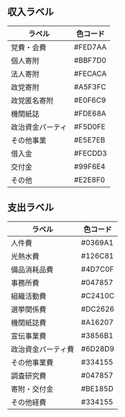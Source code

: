## 収入ラベル

| ラベル | 色コード |
|--------|----------|
| 党費・会費 | #FED7AA |
| 個人寄附 | #BBF7D0 |
| 法人寄附 | #FECACA |
| 政党寄附 | #A5F3FC |
| 政党匿名寄附 | #E0F6C9 |
| 機関紙誌 | #FDE68A |
| 政治資金パーティ | #F5D0FE |
| その他事業 | #E5E7EB |
| 借入金 | #FECDD3 |
| 交付金 | #99F6E4 |
| その他 | #E2E8F0 |

## 支出ラベル

| ラベル | 色コード |
|--------|----------|
| 人件費 | #0369A1 |
| 光熱水費 | #126C81 |
| 備品消耗品費 | #4D7C0F |
| 事務所費 | #047857 |
| 組織活動費 | #C2410C |
| 選挙関係費 | #DC2626 |
| 機関紙誌費 | #A16207 |
| 宣伝事業費 | #3856B1 |
| 政治資金パーティ費 | #6D28D9 |
| その他事業費 | #334155 |
| 調査研究費 | #047857 |
| 寄附・交付金 | #BE185D |
| その他経費 | #334155 |
